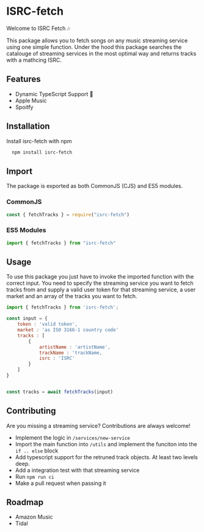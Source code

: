 # ISRC-fetch

Welcome to ISRC Fetch 🎶

This package allows you to fetch songs on any music streaming service using one simple function. Under the hood this package searches the catalouge of streaming services in the most optimal way and returns tracks with a mathcing ISRC.

## Features

- Dynamic TypeScript Support 🛂
- Apple Music
- Spoitfy

## Installation

Install isrc-fetch with npm

```bash
  npm install isrc-fetch
```

## Import

The package is exported as both CommonJS (CJS) and ES5 modules.

### CommonJS

```javascript
const { fetchTracks } = require("isrc-fetch")
```

### ES5 Modules

```javascript
import { fetchTracks } from "isrc-fetch"
```

## Usage

To use this package you just have to invoke the imported function with the correct input. You need to specify the streaming service you want to fetch tracks from and supply a valid user token for that streaming service, a user market and an array of the tracks you want to fetch.

```javascript
import { fetchTracks } from 'isrc-fetch';

const input = {
    token : 'valid token',
    market : 'as ISO 3166-1 country code'
    tracks : [
        {
            artistName : 'artistName',
            trackName : 'trackName,
            isrc : 'ISRC'
        }
    ]
}


const tracks = await fetchTracks(input)


```

## Contributing

Are you missing a streaming service? Contributions are always welcome!

- Implement the logic in `/services/new-service`
- Import the main function into `/utils` and implement the funciton into the `if .. else` block
- Add typescript support for the retruned track objects. At least two levels deep.
- Add a integration test with that streaming service
- Run `npm run ci`
- Make a pull request when passing it

## Roadmap

- Amazon Music
- Tidal
